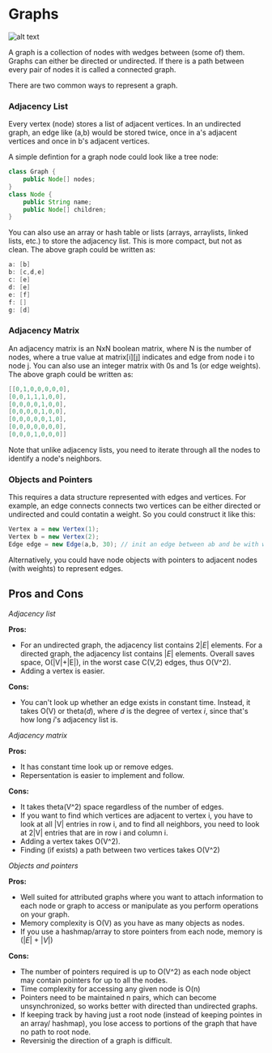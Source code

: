 # Graphs

![alt text](https://qph.ec.quoracdn.net/main-qimg-af801fb9de53a6a4d94faff793a853f0 "Graph Example")

A graph is a collection of nodes with wedges between (some of) them. Graphs can either be directed or undirected. If there is a path between every pair of nodes it is called a connected graph.


There are two common ways to represent a graph.

### Adjacency List

Every vertex (node) stores a list of adjacent vertices. In an undirected graph, an edge like (a,b) would be stored twice, once in a's adjacent vertices and once in b's adjacent vertices.

A simple defintion for a graph node could look like a tree node:
```java
class Graph {
	public Node[] nodes;
}
class Node {
	public String name;
	public Node[] children;
}
```

You can also use an array or hash table or lists (arrays, arraylists, linked lists, etc.) to store the adjacency list. This is more compact, but not as clean. The above graph could be written as:
``` java
a: [b]
b: [c,d,e]
c: [e]
d: [e]
e: [f]
f: []
g: [d]
```

### Adjacency Matrix

An adjacency matrix is an NxN boolean matrix, where N is the number of nodes, where a true value at matrix[i][j] indicates and edge from node i to node j. You can also use an integer matrix with 0s and 1s (or edge weights). The above graph could be written as:
```java
[[0,1,0,0,0,0,0],
[0,0,1,1,1,0,0],
[0,0,0,0,1,0,0],
[0,0,0,0,1,0,0],
[0,0,0,0,0,1,0],
[0,0,0,0,0,0,0],
[0,0,0,1,0,0,0]]
```

Note that unlike adjacency lists, you need to iterate through all the nodes to identify a node's neighbors.

### Objects and Pointers

This requires a data structure represented with edges and vertices. For example, an edge connects connects two vertices can be either directed or undirected and could contatin a weight. So you could construct it like this:
```java
Vertex a = new Vertex(1);
Vertex b = new Vertex(2);
Edge edge = new Edge(a,b, 30); // init an edge between ab and be with weight 30 
```
Alternatively, you could have node objects with pointers to adjacent nodes (with weights) to represent edges.


## Pros and Cons

_Adjacency list_

**Pros:** 
- For an undirected graph, the adjacency list contains 2|_E_| elements. For a directed graph, the adjacency list contains |_E_| elements. Overall saves space, O(|V|+|E|), in the worst case C(V,2) edges, thus O(V^2).
- Adding a vertex is easier.

**Cons:**
- You can't look up whether an edge exists in constant time. Instead, it takes O(V) or theta(_d_), where _d_ is the degree of vertex _i_, since that's how long _i_'s adjacency list is.


_Adjacency matrix_

**Pros:**
- It has constant time look up or remove edges.
- Repersentation is easier to implement and follow. 

**Cons:**
- It takes theta(V^2) space regardless of the number of edges.
- If you want to find which vertices are adjacent to vertex i, you have to look at all |V| entries in row i, and to find all neighbors, you need to look at 2|V| entries that are in row i and column i.
- Adding a vertex takes O(V^2). 
- Finding (if exists) a path between two vertices takes O(V^2)

_Objects and pointers_

**Pros:**
- Well suited for attributed graphs where you want to attach information to each node or graph to access or manipulate as you perform operations on your graph.
- Memory complexity is O(V) as you have as many objects as nodes.
- If you use a hashmap/array to store pointers from each node, memory is (|_E_| + |_V_|)

**Cons:**
- The number of pointers required is up to O(V^2) as each node object may contain pointers for up to all the nodes.
- Time complexity for accessing any given node is O(n)
- Pointers need to be maintained n pairs, which can become unsynchronized, so works better with directed than undirected graphs.
- If keeping track by having just a root node (instead of keeping pointes in an array/ hashmap), you lose access to portions of the graph that have no path to root node.
- Reversinig the direction of a graph is difficult.




